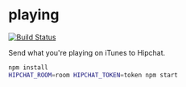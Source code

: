 # playing
[![Build Status](https://travis-ci.org/uiureo/playing.svg)](https://travis-ci.org/uiureo/playing)

Send what you're playing on iTunes to Hipchat.

```sh
npm install
HIPCHAT_ROOM=room HIPCHAT_TOKEN=token npm start
```
